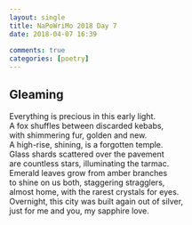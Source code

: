 ```yaml
---  
layout: single  
title: NaPoWriMo 2018 Day 7  
date: 2018-04-07 16:39  
  
comments: true  
categories: [poetry]
---  
```

## Gleaming  

Everything is precious in this early light.  
A fox shuffles between discarded kebabs,  
with shimmering fur, golden and new.  
A high-rise, shining, is a forgotten temple.  
Glass shards scattered over the pavement  
are countless stars, illuminating the tarmac.  
Emerald leaves grow from amber branches  
to shine on us both, staggering stragglers,  
almost home, with the rarest crystals for eyes.  
Overnight, this city was built again out of silver,  
just for me and you, my sapphire love.  
